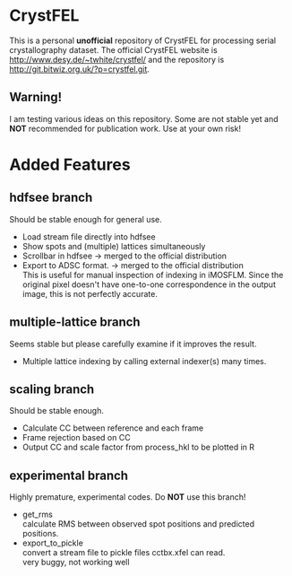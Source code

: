 CrystFEL
========

This is a personal **unofficial** repository of CrystFEL for processing serial crystallography dataset.
The official CrystFEL website is http://www.desy.de/~twhite/crystfel/ and the repository is  http://git.bitwiz.org.uk/?p=crystfel.git.

Warning!
--------

I am testing various ideas on this repository. 
Some are not stable yet and **NOT** recommended for publication work. 
Use at your own risk!

Added Features
==============

hdfsee branch
-------------

Should be stable enough for general use.

*   Load stream file directly into hdfsee
*   Show spots and (multiple) lattices simultaneously
*   Scrollbar in hdfsee -> merged to the official distribution
*   Export to ADSC format. -> merged to the official distribution  
    This is useful for manual inspection of indexing in iMOSFLM.
    Since the original pixel doesn't have one-to-one correspondence in
    the output image, this is not perfectly accurate.

multiple-lattice branch
-----------------------

Seems stable but please carefully examine if it improves the result.

* Multiple lattice indexing by calling external indexer(s) many times.

scaling branch
--------------

Should be stable enough.

* Calculate CC between reference and each frame
* Frame rejection based on CC
* Output CC and scale factor from process_hkl to be plotted in R

experimental branch
-------------------

Highly premature, experimental codes. Do **NOT** use this branch!

* get_rms  
  calculate RMS between observed spot positions and predicted positions.
* export_to_pickle  
  convert a stream file to pickle files cctbx.xfel can read.  
  very buggy, not working well


